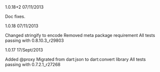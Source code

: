 1.0.18+2 07/11/2013

Doc fixes.

1.0.18 07/11/2013

Changed stringify to encode
Removed meta package requirement
All tests passing with 0.8.10.3_r29803

1.0.17 17/Sept/2013

Added @proxy
Migrated from dart:json to dart:convert library
All tests passing with 0.7.2.1_r27268